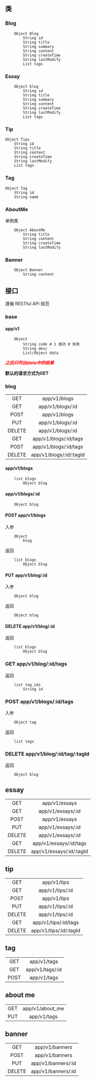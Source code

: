 ## 类
### Blog
```
    Object Blog
        String id
        String title
        String summary
        String content
        String createTime
        String lastModify
        List tags
```
### Essay
```
    Object blog
        String id
        String title
        String summary
        String content
        String createTime
        String lastModify
        List tags
```
### Tip
```
Object Tips
    String id
    String title
    String content
    String createTime
    String lastModify
    List tags
```
### Tag
```
Object Tag
    String id
    String name
```
### AboutMe
单例类
```
    Object AboutMe
        String title
        String content
        String createTime
        String lastModify
```

### Banner
```
    Object Banner
        String content
```

## 接口
遵循 RESTful API 规范
### base
#### app/v1
```
    Object
        String code # 1 成功 0 失败
        String desc
        List/Object data
```
***<p style="color: red">之后只列出data中的结果</p>***

**默认的请求方式为GET**
### blog
|       |                         |
|:-----:|:-----------------------:|
| GET   | app/v1/blogs            |
| GET   | app/v1/blogs/:id        |
| POST  | app/v1/blogs            |
| PUT   | app/v1/blogs/:id        |
| DELETE| app/v1/blogs/:id        |
| GET   | app/v1/blogs/:id/tags   |
| POST  | app/v1/blogs/:id/tags   |
| DELETE| app/v1/blogs/:id/:tagId |
#### app/v1/blogs
```
    list blogs
        Object blog
```
#### app/v1/blogs/:id
```
    Object blog
```
#### POST app/v1/blogs
入参
```
    Object
        blog
```
返回
```
    list blogs
        Object blog
```
#### PUT app/v1/blog/:id
入参
```
    Object blog
```
返回
```
    Object blog
```
#### DELETE app/v1/blog/:id
返回
```
    list blogs
        Object blog
```
### GET app/v1/blog/:id/tags
返回
```
    list tag_ids
        String id
```
### POST app/v1/blogs/:id/tags
入参
```
    Object tag
```
返回
```
    list tags
```
### DELETE app/v1/blog/:id/tag/:tagId
返回
```
    Object blog
```
## essay
|       |                          |
|:-----:|:------------------------:|
| GET   | app/v1/essays            |
| GET   | app/v1/essays/:id        |
| POST  | app/v1/essays            |
| PUT   | app/v1/essays/:id        |
| DELETE| app/v1/essays/:id        |
| GET   | app/v1/essays/:id/tags   |
| DELETE| app/v1/essays/:id/:tagId |
## tip
|       |                        |
|:-----:|:----------------------:|
| GET   | app/v1/tips            |
| GET   | app/v1/tips/:id        |
| POST  | app/v1/tips            |
| PUT   | app/v1/tips/:id        |
| DELETE| app/v1/tips/:id        |
| GET   | app/v1/tips/:id/tags   |
| DELETE| app/v1/tips/:id/:tagId |
## tag
|       |                 |
|:-----:|:---------------:|
| GET   | app/v1/tags     |
| GET   | app/v1/tags/:id |
| POST  | app/v1/tags     |
## about me
|       |                 |
|:-----:|:---------------:|
| GET   | app/v1/about_me |
| PUT   | app/v1/tags     |
## banner
|       |                    |
|:-----:|:------------------:|
| GET   | app/v1/banners     |
| POST  | app/v1/banners     |
| PUT   | app/v1/banners/:id |
| DELETE| app/v1/banners/:id |

